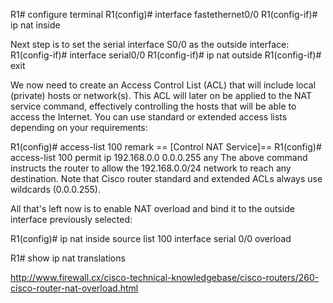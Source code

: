 R1# configure terminal
R1(config)# interface fastethernet0/0
R1(config-if)# ip nat inside

Next step is to set the serial interface S0/0 as the outside interface:
R1(config-if)# interface serial0/0
R1(config-if)# ip nat outside
R1(config-if)# exit

We now need to create an Access Control List (ACL) that will include local (private) hosts or network(s). This ACL will later on be applied to the NAT service command, effectively controlling the hosts that will be able to access the Internet. You can use standard or extended access lists depending on your requirements:

R1(config)# access-list 100 remark == [Control NAT Service]==
R1(config)# access-list 100 permit ip 192.168.0.0 0.0.0.255 any
The above command instructs the router to allow the 192.168.0.0/24 network to reach any destination. Note that Cisco router standard and extended ACLs always use wildcards (0.0.0.255).

All that's left now is to enable NAT overload and bind it to the outside interface previously selected:

R1(config)# ip nat inside source list 100 interface serial 0/0 overload

R1# show ip nat translations

http://www.firewall.cx/cisco-technical-knowledgebase/cisco-routers/260-cisco-router-nat-overload.html